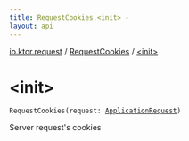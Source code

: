 ```yaml
---
title: RequestCookies.<init> - 
layout: api
---
```


<div class='api-docs-breadcrumbs'><a href="../index.html">io.ktor.request</a> / <a href="index.html">RequestCookies</a> / <a href="./-init-.html">&lt;init&gt;</a></div>

# &lt;init&gt;

<div class="signature"><code><span class="identifier">RequestCookies</span><span class="symbol">(</span><span class="parameterName" id="io.ktor.request.RequestCookies$<init>(io.ktor.request.ApplicationRequest)/request">request</span><span class="symbol">:</span>&nbsp;<a href="../-application-request/index.html"><span class="identifier">ApplicationRequest</span></a><span class="symbol">)</span></code></div>

Server request's cookies

